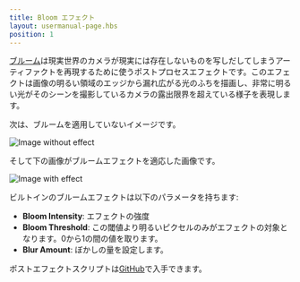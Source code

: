 ```yaml
---
title: Bloom エフェクト
layout: usermanual-page.hbs
position: 1
---
```


[ブルーム][1]は現実世界のカメラが現実には存在しないものを写しだしてしまうアーティファクトを再現するために使うポストプロセスエフェクトです。このエフェクトは画像の明るい領域のエッジから漏れ広がる光のふちを描画し、非常に明るい光がそのシーンを撮影しているカメラの露出限界を超えている様子を表現します。

次は、ブルームを適用していないイメージです。

![Image without effect][2]

そして下の画像がブルームエフェクトを適応した画像です。

![Image with effect][3]

ビルトインのブルームエフェクトは以下のパラメータを持ちます:

* **Bloom Intensity**: エフェクトの強度
* **Bloom Threshold**: この閾値より明るいピクセルのみがエフェクトの対象となります。0から1の間の値を取ります。
* **Blur Amount**: ぼかしの量を設定します。

ポストエフェクトスクリプトは[GitHub][4]で入手できます。

[1]: https://en.wikipedia.org/wiki/Bloom_(shader_effect)
[2]: /images/platform/posteffects/without_effects.png
[3]: /images/platform/posteffects/with_bloom.png
[4]: https://github.com/playcanvas/engine/blob/main/scripts/posteffects/posteffect-bloom.js
